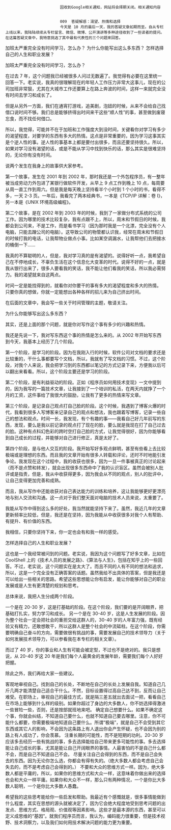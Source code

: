 
                            
                            因收到Google相关通知，网站将会择期关闭。相关通知内容
                            
                            
                            009  答疑解惑：渴望、热情和选择
                            今天是 10 月的最后一天，我的答疑文章如期而至。自从专栏上线以来，我陆陆续续从专栏留言、微信、微博、公开演讲等多种途径收到了一些读者的提问。在这篇答疑文章中，我特意挑选了其中最有代表性的三个问题来回答。


加班太严重完全没有时间学习，怎么办？
为什么你能写出这么多东西？
怎样选择自己的人生和职业发展？


加班太严重完全没有时间学习，怎么办？

在过去 7 年，这个问题我已经被很多人问过无数遍了。我觉得有必要在这里统一回答一下。老实说，我真的很理解现在的年轻人工作压力非常大这事儿，现在的公司加班非常狠，尤其在大城市工作还要算上在路上奔波的时间，这样一来就完全没有时间去学习和成长了。

但是从另外一方面，我们在通宵打游戏，追美剧，泡妞的时候，从来不会给自己找借口说时间不够。我们总是能够挤得出时间来干这些“顺人性”的事，甚至做到废寝忘食，而不找任何借口。

所以，我觉得，可能并不在于加班和工作强度大到没时间，关键看你对学习有多少的渴望程度，对要学的东西有多大的热情。这点是非常重要的，因为学习这事其实是个逆人性的事。逆人性的事基本上都是要付出很多，而且还要坚持很久。所以，如果对学习没有渴望的话，或是不能从学习中找到快乐的话，那么其实是很难坚持的，无论你有没有时间。

说两个发生在我身上的故事供大家参考。

第一个故事，发生在 2001 年到 2002 年，那时我还是一个外包程序员，有一整年被当成劳动力外包进了某银行做软件开发，从早上 9 点工作到晚上 10 点，每周要从周一直工作到周六。但是我是每天晚上坚持看半个小时到 1 个小时的书，看得不多，一天 2-3 页。一年后，我看完了两本经典书，一本是《TCP/IP 详解：卷 I》，另一本是《UNIX 环境高级编程》。

第二个故事，是在 2002 年到 2003 年的时候，我到了一家做分布式系统的公司工作。因为哪里的技术比较复杂，我有点跟不上，所以，周末和节假日的时候，我都会到公司来，不是工作，而是看书学习（因为那时我是一个北漂，完全没有个人电脑，只能去蹭公司的电脑）。这导致公司的物管都认识我，经常在周末和节假日的时候打我的电话，让我帮物业做点小事。比如某空调漏水，让我帮他们去把接水的桶倒一下……

我真的不算聪明的人，但是，我对学习真的是有渴望的。说得好听一点，我希望自己在不停地成长，不辜负生活在这个信息化大变革的时代。说得不好的一点，就是我从银行出来了，很多人要看我的笑话，我不能让他们看我的笑话，所以我必需努力。我的渴望就来自这两点。

时间一定是能找得到的，就看你对你要干的事有多大的渴望程度和多大的热情。 只要你真的想做，你就一定能想出各种各样的招儿来为自己挤出时间。

在后面的文章中，我会写一些关于时间管理的主题，敬请关注。

为什么你能够写出这么多东西？

其实，还是上面的那个问题，就是你对写作这个事有多少的兴趣和热情。

我还是先说一下，我对写东西这个事的热情是怎么来的。从 2002 年开始写东西到今天，我基本上经历了几个阶段。

第一个阶段，是学习的阶段。因为在我刚入行的时候，软件公司对文档的要求还是比较重的，干什么事都要写个文档，所以，我就有了写文档的习惯。不过，这个阶段，对我个人来说，我会把学习到的东西都以笔记的方式记录下来，方便我以后可以翻出来看看。所以，这个阶段主要还是学习的阶段。

第二个阶段，是有利益驱动的阶段。正如《程序员如何用技术变现》一文中提到的，因为我写的一篇技术文章，让我接到了一个培训的私活，在两天内就挣了一个月的工资，这件事给了我很大的鼓励，让我有了更多的热情来写文章。

第三个阶段，是记录自己观点打自己脸的阶段。这个时候，我遇到了博客火爆的时代，我看到很多人写博客来记录自己的观点和想法，我也跟着写博客，记录一些自己的想法和观点。时间一长，我发现，有个有趣的事——我看自己好几年前写的东西，发现，要么是我以前记录的观点打了现在的脸，要么就是我现在打了自己过去的脸。这种有点科幻色彩的跨时空打自己脸的方式，让我觉得很好，因为你能够看到自己成长的过程，并能够对自己进行修正，真是太好了。

第四个阶段，是与他人交互的阶段。我开始写好多观点鲜明，甚至有些看上去比较极端或是理想的东西。而且我的文章开始有很多人转载和评论，还时不时地能引发争论。我发现在这个过程中，我的收获也很多，因为一旦一件事被真正的讨论起来（而不是点赞和转发），就会出现很多东西命中了我的认识盲区。虽然会被别人批评或是指责，但是，我从中收获得更多，因为我会从不同的观点，别人的批评中，让自己变得更加完善和成熟。

而且，我从写作中还能收获对自己表达能力的训练和培养，这让我能够更好更漂亮地与别人交流和沟通。这一点对于我们整天面对电脑的技术人员来说，太重要了。

我能从写作中得到这么多的好处，我当然就能坚持下来了。虽然，我近几年的文章更新频率比较低，但是，我还是在坚持，因为我能从中收获很多对我个人有帮助、有提升、有价值的东西。

我相信，只要你坚持下来，你一定也会有和我一样的感受。

怎样选择自己的人生和职业发展？

这也是一个我经常被问到的问题。老实说，我因为这个问题写了好多文章，比如在 CoolShell 上的《技术人员的发展之路》、《算法与人生》，包括在知乎上的一些回答。不过，老实说，这个问题实在是太大了。而且不同的人有不同的想法和追求，所以，这是一个完全没有正确答案的话题。虽然我给不出具体的答案，但是我还是可以给出一些相关的思路。希望这些思想能让你有启发，能让你能够对自己的职业发展或是人生有更清楚的规划和思考。

总体来说，我把人生分成两个阶段。


一个是在 20-30 岁，这是打基础的阶段。在这个阶段，我们要的是开阔眼界，把基础打扎实，努力学习和成长。
另一个是在 30-40 岁，这是人生发展的阶段。因为整个社会一定会把社会的重担交给这群人的，30-40 岁的人年富力强，既有经验又有精力，还敢想敢干，所以这群人是整个社会的中流砥柱。在这个阶段，你需要明确自己奋斗的方向，需要做很有挑战的事，需要发展自己的技术领导力（关于如何发展技术领导力，可以参看我在本专栏的相关文章）。


而过了 40 岁，你的事业和人生有可能会被定型，不过也不是绝对的。我只是想说，从 20-40 岁这 20 年是我们每个人最黄金的发展年龄，需要我们每个人好好把握。

除此之外，我们再给大家一些建议。


客观地审视自己。找到自己的长处，不断地在自己的长处上发展自我。知道自己几斤几两才能清楚自己适合干什么。不然，目标设置得过高自己达不到，反而让自己难受。在职场上，审视自己的最佳方式，就是隔三差五就出去面试一把，看看自己在市场上能够到什么样的级别。如果你超过了身边的大多数人，你不妨选择得激进一些冒险一些，否则，还是按部就班地来吧。
确定自己想要什么。如果不确定这个事，你就会纠结，不知道自己要什么，也就不知道自己要去哪里。注意，你不可能什么都要，你需要极端地知道自己要什么。所谓“极端”，就是自己不会受到其它东西或其它人的影响，不会因为这条路上有人退出你会产生怀疑，也不会因为别的路上有人成功了，你会羡慕。
注重长期的可能性，而不是短期的功利。20-30 岁应该多去经历一些有挑战的事，多去选择能给自己带来更多可能性的事。多去选择能让自己成长的事，尤其是能让自己开阔眼界的事情。人最害怕的不是自己什么都不会，而是自己不知道自己不会。
尽量关注自己会得到的东西，而不是自己会失去的东西。因为无论你怎么选，你都会有得有失的。（绝大多数人都会考虑自己会失去的，而不是考虑自己会得到的。）
不要和大众的思维方式一样。因为，绝大多数人都是平庸的，所以，如果你的思维方式和大众一样，这意味着你做出来的选择也会和大众一样平庸。如果你和大众不一样，那么只有两种情况，一个是你比大多数人聪明，一个是你比大多数人愚蠢。


希望我的这些思考能给你一些启发和帮助。我最近有个感慨就是，很多事情能做到什么程度，其实在思想的源头就被决定了，因为它会绝大程度地受到思考问题的出发点、思维方式、格局观、价值观等因素影响。这些才是最本源的东西，甚至可以定义成思维的“基因”。就我们程序员而言，我认为，编码能力很重要，但是技术视野、技术洞察力，以及我们如何用技术解决问题的能力更为重要。

                        
                        
                            